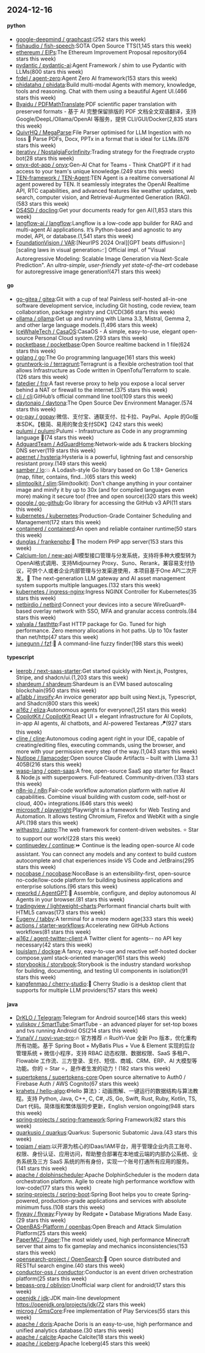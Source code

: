 ## 2024-12-16

#### python
* [google-deepmind / graphcast](https://github.com/google-deepmind/graphcast):(252 stars this week)
* [fishaudio / fish-speech](https://github.com/fishaudio/fish-speech):SOTA Open Source TTS(1,145 stars this week)
* [ethereum / EIPs](https://github.com/ethereum/EIPs):The Ethereum Improvement Proposal repository(64 stars this week)
* [pydantic / pydantic-ai](https://github.com/pydantic/pydantic-ai):Agent Framework / shim to use Pydantic with LLMs(800 stars this week)
* [frdel / agent-zero](https://github.com/frdel/agent-zero):Agent Zero AI framework(153 stars this week)
* [phidatahq / phidata](https://github.com/phidatahq/phidata):Build multi-modal Agents with memory, knowledge, tools and reasoning. Chat with them using a beautiful Agent UI.(466 stars this week)
* [Byaidu / PDFMathTranslate](https://github.com/Byaidu/PDFMathTranslate):PDF scientific paper translation with preserved formats - 基于 AI 完整保留排版的 PDF 文档全文双语翻译，支持 Google/DeepL/Ollama/OpenAI 等服务，提供 CLI/GUI/Docker(2,835 stars this week)
* [QuivrHQ / MegaParse](https://github.com/QuivrHQ/MegaParse):File Parser optimised for LLM Ingestion with no loss 🧠 Parse PDFs, Docx, PPTx in a format that is ideal for LLMs.(876 stars this week)
* [iterativv / NostalgiaForInfinity](https://github.com/iterativv/NostalgiaForInfinity):Trading strategy for the Freqtrade crypto bot(28 stars this week)
* [onyx-dot-app / onyx](https://github.com/onyx-dot-app/onyx):Gen-AI Chat for Teams - Think ChatGPT if it had access to your team's unique knowledge.(249 stars this week)
* [TEN-framework / TEN-Agent](https://github.com/TEN-framework/TEN-Agent):TEN Agent is a realtime conversational AI agent powered by TEN. It seamlessly integrates the OpenAI Realtime API, RTC capabilities, and advanced features like weather updates, web search, computer vision, and Retrieval-Augmented Generation (RAG).(583 stars this week)
* [DS4SD / docling](https://github.com/DS4SD/docling):Get your documents ready for gen AI(1,853 stars this week)
* [langflow-ai / langflow](https://github.com/langflow-ai/langflow):Langflow is a low-code app builder for RAG and multi-agent AI applications. It’s Python-based and agnostic to any model, API, or database.(1,541 stars this week)
* [FoundationVision / VAR](https://github.com/FoundationVision/VAR):[NeurIPS 2024 Oral][GPT beats diffusion🔥] [scaling laws in visual generation📈] Official impl. of "Visual Autoregressive Modeling: Scalable Image Generation via Next-Scale Prediction". An *ultra-simple, user-friendly yet state-of-the-art* codebase for autoregressive image generation!(471 stars this week)

#### go
* [go-gitea / gitea](https://github.com/go-gitea/gitea):Git with a cup of tea! Painless self-hosted all-in-one software development service, including Git hosting, code review, team collaboration, package registry and CI/CD(366 stars this week)
* [ollama / ollama](https://github.com/ollama/ollama):Get up and running with Llama 3.3, Mistral, Gemma 2, and other large language models.(1,496 stars this week)
* [IceWhaleTech / CasaOS](https://github.com/IceWhaleTech/CasaOS):CasaOS - A simple, easy-to-use, elegant open-source Personal Cloud system.(293 stars this week)
* [pocketbase / pocketbase](https://github.com/pocketbase/pocketbase):Open Source realtime backend in 1 file(624 stars this week)
* [golang / go](https://github.com/golang/go):The Go programming language(161 stars this week)
* [gruntwork-io / terragrunt](https://github.com/gruntwork-io/terragrunt):Terragrunt is a flexible orchestration tool that allows Infrastructure as Code written in OpenTofu/Terraform to scale.(126 stars this week)
* [fatedier / frp](https://github.com/fatedier/frp):A fast reverse proxy to help you expose a local server behind a NAT or firewall to the internet.(375 stars this week)
* [cli / cli](https://github.com/cli/cli):GitHub’s official command line tool(109 stars this week)
* [daytonaio / daytona](https://github.com/daytonaio/daytona):The Open Source Dev Environment Manager.(574 stars this week)
* [go-pay / gopay](https://github.com/go-pay/gopay):微信、支付宝、通联支付、拉卡拉、PayPal、Apple 的Go版本SDK。【极简、易用的聚合支付SDK】(242 stars this week)
* [pulumi / pulumi](https://github.com/pulumi/pulumi):Pulumi - Infrastructure as Code in any programming language 🚀(74 stars this week)
* [AdguardTeam / AdGuardHome](https://github.com/AdguardTeam/AdGuardHome):Network-wide ads & trackers blocking DNS server(119 stars this week)
* [apernet / hysteria](https://github.com/apernet/hysteria):Hysteria is a powerful, lightning fast and censorship resistant proxy.(149 stars this week)
* [samber / lo](https://github.com/samber/lo):💥 A Lodash-style Go library based on Go 1.18+ Generics (map, filter, contains, find...)(65 stars this week)
* [slimtoolkit / slim](https://github.com/slimtoolkit/slim):Slim(toolkit): Don't change anything in your container image and minify it by up to 30x (and for compiled languages even more) making it secure too! (free and open source)(320 stars this week)
* [google / go-github](https://github.com/google/go-github):Go library for accessing the GitHub v3 API(11 stars this week)
* [kubernetes / kubernetes](https://github.com/kubernetes/kubernetes):Production-Grade Container Scheduling and Management(172 stars this week)
* [containerd / containerd](https://github.com/containerd/containerd):An open and reliable container runtime(50 stars this week)
* [dunglas / frankenphp](https://github.com/dunglas/frankenphp):🧟 The modern PHP app server(153 stars this week)
* [Calcium-Ion / new-api](https://github.com/Calcium-Ion/new-api):AI模型接口管理与分发系统，支持将多种大模型转为OpenAI格式调用、支持Midjourney Proxy、Suno、Rerank，兼容易支付协议，可供个人或者企业内部管理与分发渠道使用，本项目基于One API二次开发。🍥 The next-generation LLM gateway and AI asset management system supports multiple languages.(132 stars this week)
* [kubernetes / ingress-nginx](https://github.com/kubernetes/ingress-nginx):Ingress NGINX Controller for Kubernetes(35 stars this week)
* [netbirdio / netbird](https://github.com/netbirdio/netbird):Connect your devices into a secure WireGuard®-based overlay network with SSO, MFA and granular access controls.(84 stars this week)
* [valyala / fasthttp](https://github.com/valyala/fasthttp):Fast HTTP package for Go. Tuned for high performance. Zero memory allocations in hot paths. Up to 10x faster than net/http(47 stars this week)
* [junegunn / fzf](https://github.com/junegunn/fzf):🌸 A command-line fuzzy finder(198 stars this week)

#### typescript
* [leerob / next-saas-starter](https://github.com/leerob/next-saas-starter):Get started quickly with Next.js, Postgres, Stripe, and shadcn/ui.(1,203 stars this week)
* [shardeum / shardeum](https://github.com/shardeum/shardeum):Shardeum is an EVM based autoscaling blockchain(950 stars this week)
* [al1abb / invoify](https://github.com/al1abb/invoify):An invoice generator app built using Next.js, Typescript, and Shadcn(800 stars this week)
* [ai16z / eliza](https://github.com/ai16z/eliza):Autonomous agents for everyone(1,251 stars this week)
* [CopilotKit / CopilotKit](https://github.com/CopilotKit/CopilotKit):React UI + elegant infrastructure for AI Copilots, in-app AI agents, AI chatbots, and AI-powered Textareas 🪁(927 stars this week)
* [cline / cline](https://github.com/cline/cline):Autonomous coding agent right in your IDE, capable of creating/editing files, executing commands, using the browser, and more with your permission every step of the way.(1,043 stars this week)
* [Nutlope / llamacoder](https://github.com/Nutlope/llamacoder):Open source Claude Artifacts – built with Llama 3.1 405B(216 stars this week)
* [wasp-lang / open-saas](https://github.com/wasp-lang/open-saas):A free, open-source SaaS app starter for React & Node.js with superpowers. Full-featured. Community-driven.(133 stars this week)
* [n8n-io / n8n](https://github.com/n8n-io/n8n):Fair-code workflow automation platform with native AI capabilities. Combine visual building with custom code, self-host or cloud, 400+ integrations.(646 stars this week)
* [microsoft / playwright](https://github.com/microsoft/playwright):Playwright is a framework for Web Testing and Automation. It allows testing Chromium, Firefox and WebKit with a single API.(198 stars this week)
* [withastro / astro](https://github.com/withastro/astro):The web framework for content-driven websites. ⭐️ Star to support our work!(228 stars this week)
* [continuedev / continue](https://github.com/continuedev/continue):⏩ Continue is the leading open-source AI code assistant. You can connect any models and any context to build custom autocomplete and chat experiences inside VS Code and JetBrains(295 stars this week)
* [nocobase / nocobase](https://github.com/nocobase/nocobase):NocoBase is an extensibility-first, open-source no-code/low-code platform for building business applications and enterprise solutions.(96 stars this week)
* [reworkd / AgentGPT](https://github.com/reworkd/AgentGPT):🤖 Assemble, configure, and deploy autonomous AI Agents in your browser.(81 stars this week)
* [tradingview / lightweight-charts](https://github.com/tradingview/lightweight-charts):Performant financial charts built with HTML5 canvas(173 stars this week)
* [Eugeny / tabby](https://github.com/Eugeny/tabby):A terminal for a more modern age(333 stars this week)
* [actions / starter-workflows](https://github.com/actions/starter-workflows):Accelerating new GitHub Actions workflows(81 stars this week)
* [ai16z / agent-twitter-client](https://github.com/ai16z/agent-twitter-client):A Twitter client for agents-- no API key necessary(42 stars this week)
* [louislam / dockge](https://github.com/louislam/dockge):A fancy, easy-to-use and reactive self-hosted docker compose.yaml stack-oriented manager(161 stars this week)
* [storybookjs / storybook](https://github.com/storybookjs/storybook):Storybook is the industry standard workshop for building, documenting, and testing UI components in isolation(91 stars this week)
* [kangfenmao / cherry-studio](https://github.com/kangfenmao/cherry-studio):🍒 Cherry Studio is a desktop client that supports for multiple LLM providers(157 stars this week)

#### java
* [DrKLO / Telegram](https://github.com/DrKLO/Telegram):Telegram for Android source(146 stars this week)
* [yuliskov / SmartTube](https://github.com/yuliskov/SmartTube):SmartTube - an advanced player for set-top boxes and tvs running Android OS(214 stars this week)
* [YunaiV / ruoyi-vue-pro](https://github.com/YunaiV/ruoyi-vue-pro):🔥 官方推荐 🔥 RuoYi-Vue 全新 Pro 版本，优化重构所有功能。基于 Spring Boot + MyBatis Plus + Vue & Element 实现的后台管理系统 + 微信小程序，支持 RBAC 动态权限、数据权限、SaaS 多租户、Flowable 工作流、三方登录、支付、短信、商城、CRM、ERP、AI 大模型等功能。你的 ⭐️ Star ⭐️，是作者生发的动力！(182 stars this week)
* [supertokens / supertokens-core](https://github.com/supertokens/supertokens-core):Open source alternative to Auth0 / Firebase Auth / AWS Cognito(67 stars this week)
* [krahets / hello-algo](https://github.com/krahets/hello-algo):《Hello 算法》：动画图解、一键运行的数据结构与算法教程。支持 Python, Java, C++, C, C#, JS, Go, Swift, Rust, Ruby, Kotlin, TS, Dart 代码。简体版和繁体版同步更新，English version ongoing(948 stars this week)
* [spring-projects / spring-framework](https://github.com/spring-projects/spring-framework):Spring Framework(82 stars this week)
* [quarkusio / quarkus](https://github.com/quarkusio/quarkus):Quarkus: Supersonic Subatomic Java.(43 stars this week)
* [topiam / eiam](https://github.com/topiam/eiam):以开源为核心的IDaas/IAM平台，用于管理企业内员工账号、权限、身份认证、应用访问，帮助整合部署在本地或云端的内部办公系统、业务系统及三方 SaaS 系统的所有身份，实现一个账号打通所有应用的服务。(141 stars this week)
* [apache / dolphinscheduler](https://github.com/apache/dolphinscheduler):Apache DolphinScheduler is the modern data orchestration platform. Agile to create high performance workflow with low-code(177 stars this week)
* [spring-projects / spring-boot](https://github.com/spring-projects/spring-boot):Spring Boot helps you to create Spring-powered, production-grade applications and services with absolute minimum fuss.(108 stars this week)
* [flyway / flyway](https://github.com/flyway/flyway):Flyway by Redgate • Database Migrations Made Easy.(29 stars this week)
* [OpenBAS-Platform / openbas](https://github.com/OpenBAS-Platform/openbas):Open Breach and Attack Simulation Platform(25 stars this week)
* [PaperMC / Paper](https://github.com/PaperMC/Paper):The most widely used, high performance Minecraft server that aims to fix gameplay and mechanics inconsistencies(153 stars this week)
* [opensearch-project / OpenSearch](https://github.com/opensearch-project/OpenSearch):🔎 Open source distributed and RESTful search engine.(40 stars this week)
* [conductor-oss / conductor](https://github.com/conductor-oss/conductor):Conductor is an event driven orchestration platform(25 stars this week)
* [bepass-org / oblivion](https://github.com/bepass-org/oblivion):Unofficial warp client for android(17 stars this week)
* [openjdk / jdk](https://github.com/openjdk/jdk):JDK main-line development https://openjdk.org/projects/jdk(72 stars this week)
* [microg / GmsCore](https://github.com/microg/GmsCore):Free implementation of Play Services(55 stars this week)
* [apache / doris](https://github.com/apache/doris):Apache Doris is an easy-to-use, high performance and unified analytics database.(30 stars this week)
* [apache / calcite](https://github.com/apache/calcite):Apache Calcite(18 stars this week)
* [apache / iceberg](https://github.com/apache/iceberg):Apache Iceberg(45 stars this week)
